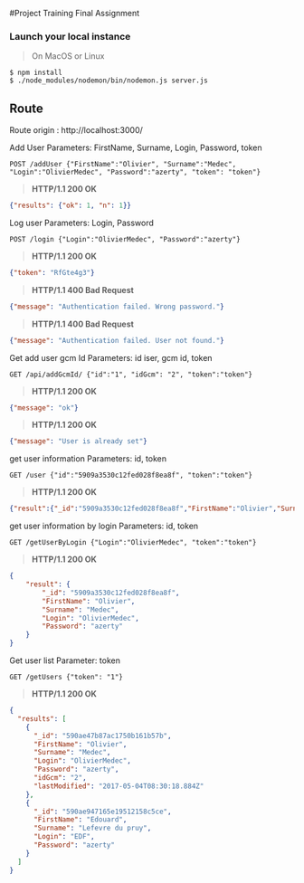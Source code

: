 #Project Training Final Assignment

### Launch your local instance

> On MacOS or Linux
```
$ npm install
$ ./node_modules/nodemon/bin/nodemon.js server.js
```

## **Route**

Route origin : http://localhost:3000/

Add User
Parameters: FirstName, Surname, Login, Password, token

```
POST /addUser {"FirstName":"Olivier", "Surname":"Medec", "Login":"OlivierMedec", "Password":"azerty", "token": "token"}
```
> **HTTP/1.1 200 OK**
```json
{"results": {"ok": 1, "n": 1}}
```

Log user
Parameters: Login, Password

```
POST /login {"Login":"OlivierMedec", "Password":"azerty"}
```
> **HTTP/1.1 200 OK**
```json
{"token": "RfGte4g3"}
```

> **HTTP/1.1 400 Bad Request**
```json
{"message": "Authentication failed. Wrong password."}
```

> **HTTP/1.1 400 Bad Request**
```json
{"message": "Authentication failed. User not found."}
```

Get add user gcm Id
Parameters: id iser, gcm id, token

```
GET /api/addGcmId/ {"id":"1", "idGcm": "2", "token":"token"}
```
> **HTTP/1.1 200 OK**
```json
{"message": "ok"}
```

> **HTTP/1.1 200 OK**
```json
{"message": "User is already set"}
```

get user information
Parameters: id, token

```
GET /user {"id":"5909a3530c12fed028f8ea8f", "token":"token"}
```
> **HTTP/1.1 200 OK**
```json
{"result":{"_id":"5909a3530c12fed028f8ea8f","FirstName":"Olivier","Surname":"Medec","Login":"OlivierMedec","Password": "azerty"}}
```

get user information by login
Parameters: id, token

```
GET /getUserByLogin {"Login":"OlivierMedec", "token":"token"}
```
> **HTTP/1.1 200 OK**
```json
{
	"result": {
		"_id": "5909a3530c12fed028f8ea8f",
		"FirstName": "Olivier",
		"Surname": "Medec",
		"Login": "OlivierMedec",
		"Password": "azerty"
	}
}
```

Get user list
Parameter: token

```
GET /getUsers {"token": "1"}
```
> **HTTP/1.1 200 OK**
```json
{
  "results": [
    {
      "_id": "590ae47b87ac1750b161b57b",
      "FirstName": "Olivier",
      "Surname": "Medec",
      "Login": "OlivierMedec",
      "Password": "azerty",
      "idGcm": "2",
      "lastModified": "2017-05-04T08:30:18.884Z"
    },
    {
      "_id": "590ae947165e19512158c5ce",
      "FirstName": "Edouard",
      "Surname": "Lefevre du pruy",
      "Login": "EDF",
      "Password": "azerty"
    }
  ]
}
```
